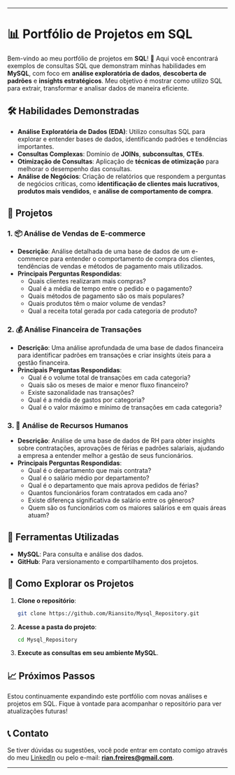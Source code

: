 

---

# 📊 Portfólio de Projetos em SQL

Bem-vindo ao meu portfólio de projetos em **SQL**! 🚀 Aqui você encontrará exemplos de consultas SQL que demonstram minhas habilidades em **MySQL**, com foco em **análise exploratória de dados**, **descoberta de padrões** e **insights estratégicos**. Meu objetivo é mostrar como utilizo SQL para extrair, transformar e analisar dados de maneira eficiente.

## 🛠️ Habilidades Demonstradas

- **Análise Exploratória de Dados (EDA)**: Utilizo consultas SQL para explorar e entender bases de dados, identificando padrões e tendências importantes.
- **Consultas Complexas**: Domínio de **JOINs**, **subconsultas**, **CTEs**.
- **Otimização de Consultas**: Aplicação de **técnicas de otimização** para melhorar o desempenho das consultas.
- **Análise de Negócios**: Criação de relatórios que respondem a perguntas de negócios críticas, como **identificação de clientes mais lucrativos**, **produtos mais vendidos**, e **análise de comportamento de compra**.

## 📂 Projetos

### 1. 📦 Análise de Vendas de E-commerce
- **Descrição**: Análise detalhada de uma base de dados de um e-commerce para entender o comportamento de compra dos clientes, tendências de vendas e métodos de pagamento mais utilizados.
- **Principais Perguntas Respondidas**:
  - Quais clientes realizaram mais compras?
  - Qual é a média de tempo entre o pedido e o pagamento?
  - Quais métodos de pagamento são os mais populares?
  - Quais produtos têm o maior volume de vendas?
  - Qual a receita total gerada por cada categoria de produto?

### 2. 💰 Análise Financeira de Transações
- **Descrição**: Uma análise aprofundada de uma base de dados financeira para identificar padrões em transações e criar insights úteis para a gestão financeira.
- **Principais Perguntas Respondidas**:
  - Qual é o volume total de transações em cada categoria?
  - Quais são os meses de maior e menor fluxo financeiro?
  - Existe sazonalidade nas transações?
  - Qual é a média de gastos por categoria?
  - Qual é o valor máximo e mínimo de transações em cada categoria?

### 3. 🏢 Análise de Recursos Humanos
- **Descrição**: Análise de uma base de dados de RH para obter insights sobre contratações, aprovações de férias e padrões salariais, ajudando a empresa a entender melhor a gestão de seus funcionários.
- **Principais Perguntas Respondidas**:
  - Qual é o departamento que mais contrata?
  - Qual é o salário médio por departamento?
  - Qual é o departamento que mais aprova pedidos de férias?
  - Quantos funcionários foram contratados em cada ano?
  - Existe diferença significativa de salário entre os gêneros?
  - Quem são os funcionários com os maiores salários e em quais áreas atuam?

## 🧰 Ferramentas Utilizadas
- **MySQL**: Para consulta e análise dos dados.
- **GitHub**: Para versionamento e compartilhamento dos projetos.

## 🚀 Como Explorar os Projetos
1. **Clone o repositório**:
   ```bash
   git clone https://github.com/Riansito/Mysql_Repository.git
   ```
2. **Acesse a pasta do projeto**:
   ```bash
   cd Mysql_Repository
   ```
3. **Execute as consultas em seu ambiente MySQL**.

## 📈 Próximos Passos
Estou continuamente expandindo este portfólio com novas análises e projetos em SQL. Fique à vontade para acompanhar o repositório para ver atualizações futuras!

## 📞 Contato
Se tiver dúvidas ou sugestões, você pode entrar em contato comigo através do meu [LinkedIn](https://www.linkedin.com/in/rian-freires-da-costa-silva-798813324) ou pelo e-mail: **rian.freires@gmail.com**.

--- 


